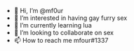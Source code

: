 - 👋 Hi, I’m @mf0ur
- 👀 I’m interested in having gay furry sex
- 🌱 I’m currently learning lua
- 💞️ I’m looking to collaborate on sex
- 📫 How to reach me mfour#1337
